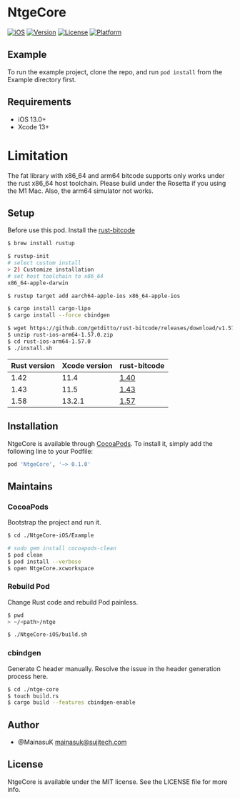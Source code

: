 # NtgeCore

[![iOS](https://github.com/DimensionDev/ntge/workflows/iOS/badge.svg)](https://github.com/DimensionDev/ntge/actions?query=workflow%3AiOS)
[![Version](https://img.shields.io/cocoapods/v/NtgeCore.svg?style=flat)](https://cocoapods.org/pods/NtgeCore)
[![License](https://img.shields.io/cocoapods/l/NtgeCore.svg?style=flat)](https://cocoapods.org/pods/NtgeCore)
[![Platform](https://img.shields.io/cocoapods/p/NtgeCore.svg?style=flat)](https://cocoapods.org/pods/NtgeCore)

## Example

To run the example project, clone the repo, and run `pod install` from the Example directory first.

## Requirements
- iOS 13.0+
- Xcode 13+

# Limitation
The fat library with x86_64 and arm64 bitcode supports only works under the rust x86_64 host toolchain. Please build under the Rosetta if you using the M1 Mac. Also, the arm64 simulator not works.

## Setup
Before use this pod. Install the [rust-bitcode](https://github.com/getditto/rust-bitcode) 

```zsh
$ brew install rustup

$ rustup-init
# select custom install
> 2) Customize installation
# set host toolchain to x86_64
x86_64-apple-darwin

$ rustup target add aarch64-apple-ios x86_64-apple-ios

$ cargo install cargo-lipo
$ cargo install --force cbindgen

$ wget https://github.com/getditto/rust-bitcode/releases/download/v1.57.0/rust-ios-arm64-1.57.0.zip
$ unzip rust-ios-arm64-1.57.0.zip
$ cd rust-ios-arm64-1.57.0
$ ./install.sh
```

| Rust version | Xcode version | rust-bitcode                                                                                         |
| :----------- | :------------ | :--------------------------------------------------------------------------------------------------- |
| 1.42         | 11.4          | [1.40](https://github.com/getditto/rust-bitcode/releases/download/v1.40.0/rust-ios-arm64-1.40.0.zip) |
| 1.43         | 11.5          | [1.43](https://github.com/getditto/rust-bitcode/releases/download/v1.43.0/rust-ios-arm64-1.43.0.zip) |
| 1.58         | 13.2.1        | [1.57](https://github.com/getditto/rust-bitcode/releases/download/v1.57.0/rust-ios-arm64-1.57.0.zip) |


## Installation

NtgeCore is available through [CocoaPods](https://cocoapods.org). To install
it, simply add the following line to your Podfile:

```ruby
pod 'NtgeCore', '~> 0.1.0'
```

## Maintains

### CocoaPods
Bootstrap the project and run it. 

```bash
$ cd ./NtgeCore-iOS/Example

# sudo gem install cocoapods-clean
$ pod clean
$ pod install --verbose
$ open NtgeCore.xcworkspace
```

### Rebuild Pod
Change Rust code and rebuild Pod painless.

```bash
$ pwd
> ~/<path>/ntge

$ ./NtgeCore-iOS/build.sh
```

### cbindgen
Generate C header manually. Resolve the issue in the header generation process here.

```bash
$ cd ./ntge-core
$ touch build.rs
$ cargo build --features cbindgen-enable
```


## Author

- @MainasuK mainasuk@sujitech.com

## License

NtgeCore is available under the MIT license. See the LICENSE file for more info.
